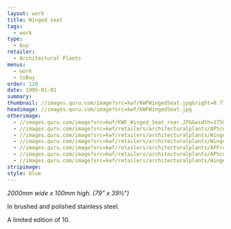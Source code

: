 ```yaml
---
layout: work
title: Winged seat
tags:
  - work
type:
  - buy
retailer:
  - Architectural Plants
menus:
  - work
  - toBuy
order: 120
date: 1995-01-01
summary:
thumbnail: //images.quru.com/image?src=kwf/KWFWingedSeat.jpg&right=0.775&left=0.23125&bottom=0.88263&top=0.06573&width=175&height=175
headimage: //images.quru.com/image?src=kwf/KWFWingedSeat.jpg
otherimage:
  - //images.quru.com/image?src=kwf/KWF_Winged_Seat_rear.JPG&width=175&height=175&right=0.83125&left=0.19063&top=0.03756
  - //images.quru.com/image?src=kwf/retailers/architecturalplants/APScultpureGarden.jpg
  - //images.quru.com/image?src=kwf/retailers/architecturalplants/WingedSeatAtAPWide.jpg
  - //images.quru.com/image?src=kwf/retailers/architecturalplants/WingedSeatAtAPUnderTree.jpg
  - //images.quru.com/image?src=kwf/retailers/architecturalplants/APFrontGarden.jpg
  - //images.quru.com/image?src=kwf/retailers/architecturalplants/APScultpureGarden.jpg
  - //images.quru.com/image?src=kwf/retailers/architecturalplants/WingedSeatAtAPtall.jpg
stripimage:
style: blue
---
```

_2000mm wide x 100mm high. (79” x 39&frac12;”)_

In brushed and polished stainless steel.

A limited edition of 10.
